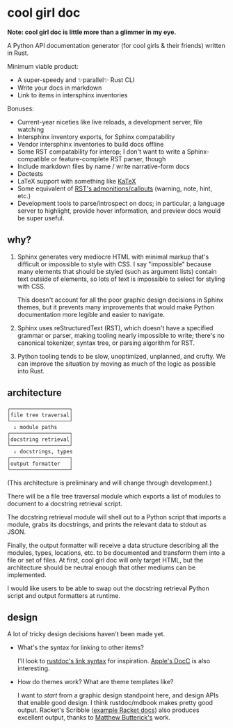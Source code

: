 # cool girl doc

**Note: cool girl doc is little more than a glimmer in my eye.**

A Python API documentation generator (for cool girls & their friends) written in Rust.

Minimum viable product:
- A super-speedy and ✨parallel✨ Rust CLI
- Write your docs in markdown
- Link to items in intersphinx inventories

Bonuses:
- Current-year niceties like live reloads, a development server, file watching
- Intersphinx inventory exports, for Sphinx compatability
- Vendor intersphinx inventories to build docs offline
- Some RST compatability for interop; I don't want to write a Sphinx-compatible
  or feature-complete RST parser, though
- Include markdown files by name / write narrative-form docs
- Doctests
- LaTeX support with something like [KaTeX][katex]
- Some equivalent of [RST's admonitions/callouts][rst-admonitions] (warning, note,
  hint, etc.)
- Development tools to parse/introspect on docs; in particular, a language server to
  highlight, provide hover information, and preview docs would be super useful.  

[katex]: https://katex.org/
[rst-admonitions]: https://docutils.sourceforge.io/docs/ref/rst/directives.html#admonitions


## why?

1. Sphinx generates very mediocre HTML with minimal markup that's difficult or
   impossible to style with CSS. I say "impossible" because many elements that
   should be styled (such as argument lists) contain text outside of elements,
   so lots of text is impossible to select for styling with CSS.

   This doesn't account for all the poor graphic design decisions in Sphinx
   themes, but it prevents many improvements that would make Python
   documentation more legible and easier to navigate.

2. Sphinx uses reStructuredText (RST), which doesn't have a specified grammar
   or parser, making tooling nearly impossible to write; there's no canonical
   tokenizer, syntax tree, or parsing algorithm for RST.

3. Python tooling tends to be slow, unoptimized, unplanned, and crufty. We can
   improve the situation by moving as much of the logic as possible into Rust.


## architecture

    ┌───────────────────┐
    │file tree traversal│
    └───────────────────┘
      ↓ module paths
    ┌───────────────────┐
    │docstring retrieval│
    └───────────────────┘
      ↓ docstrings, types
    ┌───────────────────┐
    │output formatter   │
    └───────────────────┘

(This architecture is preliminary and will change through development.)

There will be a file tree traversal module which exports a list of modules to
document to a docstring retrieval script.

The docstring retrieval module will shell out to a Python script that imports a
module, grabs its docstrings, and prints the relevant data to stdout as JSON.

Finally, the output formatter will receive a data structure describing all the
modules, types, locations, etc. to be documented and transform them into a file
or set of files. At first, cool girl doc will only target HTML, but the
architecture should be neutral enough that other mediums can be implemented.

I would like users to be able to swap out the docstring retrieval Python script
and output formatters at runtime.


## design

A lot of tricky design decisions haven't been made yet.

- What's the syntax for linking to other items?

  I'll look to [rustdoc's link syntax][rustdoc-links] for inspiration. [Apple's
  DocC][docc-structure] is also interesting.
  
- How do themes work? What are theme templates like?

  I want to _start_ from a graphic design standpoint here, and design APIs that
  enable good design. I think rustdoc/mdbook makes pretty good output. Racket's
  Scribble ([example Racket docs][racket-pattern-matching]) also produces
  excellent output, thanks to [Matthew Butterick's][butterick] work.
  
[rustdoc-links]: https://doc.rust-lang.org/rustdoc/linking-to-items-by-name.html
[docc-structure]: https://developer.apple.com/documentation/Xcode/adding-structure-to-your-documentation-pages
[racket-pattern-matching]: https://docs.racket-lang.org/reference/match.html
[butterick]: https://en.wikipedia.org/wiki/Matthew_Butterick
